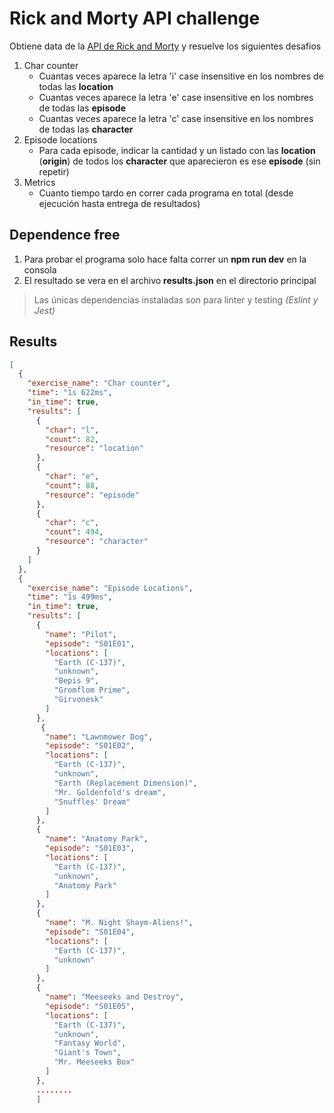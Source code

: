 # Rick and Morty API challenge

Obtiene data de la [API de Rick and Morty](https://rickandmortyapi.com/) y resuelve los siguientes desafios

1. Char counter
   - Cuantas veces aparece la letra 'i' case insensitive en los nombres de todas las **location**
   - Cuantas veces aparece la letra 'e' case insensitive en los nombres de todas las **episode**
   - Cuantas veces aparece la letra 'c' case insensitive en los nombres de todas las **character**
2. Episode locations
   - Para cada episode, indicar la cantidad y un listado con las **location** (**origin**) de todos los **character** que aparecieron es ese **episode** (sin repetir)
3. Metrics
   - Cuanto tiempo tardo en correr cada programa en total (desde ejecución hasta entrega de resultados)

## Dependence free

1. Para probar el programa solo hace falta correr un **npm run dev** en la consola
2. El resultado se vera en el archivo **results.json** en el directorio principal

> Las únicas dependencias instaladas son para linter y testing *(Eslint y Jest)* 

## Results 

```json
[
  {
    "exercise_name": "Char counter",
    "time": "1s 622ms",
    "in_time": true,
    "results": [
      {
        "char": "l",
        "count": 82,
        "resource": "location"
      },
      {
        "char": "e",
        "count": 88,
        "resource": "episode"
      },
      {
        "char": "c",
        "count": 494,
        "resource": "character"
      }
    ]
  },
  {
    "exercise_name": "Episode Locations",
    "time": "1s 499ms",
    "in_time": true,
    "results": [
      {
        "name": "Pilot",
        "episode": "S01E01",
        "locations": [
          "Earth (C-137)",
          "unknown",
          "Bepis 9",
          "Gromflom Prime",
          "Girvonesk"
        ]
      },
       {
        "name": "Lawnmower Dog",
        "episode": "S01E02",
        "locations": [
          "Earth (C-137)",
          "unknown",
          "Earth (Replacement Dimension)",
          "Mr. Goldenfold's dream",
          "Snuffles' Dream"
        ]
      },
      {
        "name": "Anatomy Park",
        "episode": "S01E03",
        "locations": [
          "Earth (C-137)",
          "unknown",
          "Anatomy Park"
        ]
      },
      {
        "name": "M. Night Shaym-Aliens!",
        "episode": "S01E04",
        "locations": [
          "Earth (C-137)",
          "unknown"
        ]
      },
      {
        "name": "Meeseeks and Destroy",
        "episode": "S01E05",
        "locations": [
          "Earth (C-137)",
          "unknown",
          "Fantasy World",
          "Giant's Town",
          "Mr. Meeseeks Box"
        ]
      },
      ........
      ]
```
